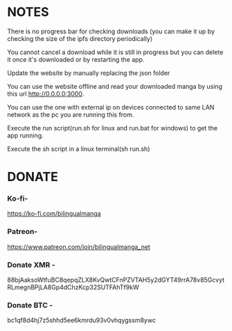 # NOTES
There is no progress bar for checking downloads
(you can make it up by checking the size of the ipfs directory periodically)

You cannot cancel a download while it is still in progress but you can delete 
it once it's downloaded or by restarting the app.

Update the website by manually replacing the json folder

You can use the website offline and read your downloaded manga by using this url http://0.0.0.0:3000.

You can use the one with external ip on devices connected to same LAN network as the pc you are running this from.

Execute the run script(run.sh for linux and run.bat for windows) to get the app running.

Execute the sh script in a linux terminal(sh run.sh)

# DONATE
### Ko-fi-
https://ko-fi.com/bilingualmanga
### Patreon-
https://www.patreon.com/join/bilingualmanga_net
### Donate XMR -
88bjAaksoWtfuBC8qepqZLX8KvQwtCFnPZVTAH5y2dGYT49rrA78v85GcvytRLmegnBPjLA8Gp4dChzKcp32SUTFAhTf9kW
### Donate BTC -
bc1qf8d4hj7z5shhd5ee6kmrdu93v0vhqygssm8ywc
